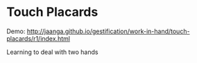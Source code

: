 Touch Placards
==============

Demo: http://jaanga.github.io/gestification/work-in-hand/touch-placards/r1/index.html


Learning to deal with two hands